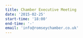 ```yaml
---
title: Chamber Executive Meeting
date: '2015-02-25'
start-time: '18:00'
end-time: '-'
email: 'info@romseychamber.co.uk'
---
```

